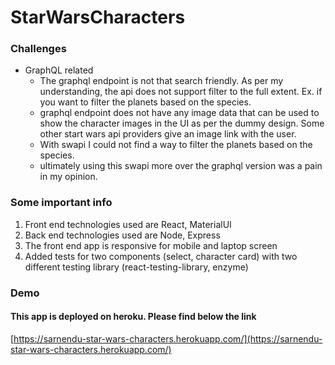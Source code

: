 # StarWarsCharacters

### Challenges

- GraphQL related
  - The graphql endpoint is not that search friendly. As per my understanding, the api does not support filter to the full extent. Ex. if you want to filter the planets based on the species.
  - graphql endpoint does not have any image data that can be used to show the character images in the UI as per the dummy design. Some other start wars api providers give an image link with the user.
  - With swapi I could not find a way to filter the planets based on the species.
  - ultimately using this swapi more over the graphql version was a pain in my opinion.

### Some important info

1. Front end technologies used are React, MaterialUI
2. Back end technologies used are Node, Express
3. The front end app is responsive for mobile and laptop screen
4. Added tests for two components (select, character card) with two different testing library (react-testing-library, enzyme)

### Demo

#### This app is deployed on heroku. Please find below the link

[https://sarnendu-star-wars-characters.herokuapp.com/](https://sarnendu-star-wars-characters.herokuapp.com/)
